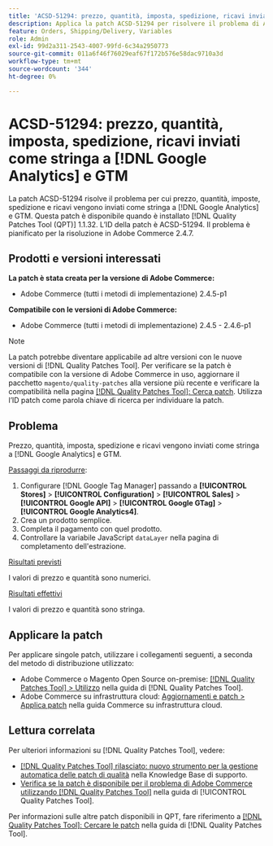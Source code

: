 ```yaml
---
title: 'ACSD-51294: prezzo, quantità, imposta, spedizione, ricavi inviati come stringa a  [!DNL Google Analytics]  e GTM'
description: Applica la patch ACSD-51294 per risolvere il problema di Adobe Commerce in cui prezzo, quantità, imposta, spedizione e ricavi vengono inviati come stringa a  [!DNL Google Analytics]  e GTM.
feature: Orders, Shipping/Delivery, Variables
role: Admin
exl-id: 99d2a311-2543-4007-99fd-6c34a2950773
source-git-commit: 011a6f46f76029eaf67f172b576e58dac9710a3d
workflow-type: tm+mt
source-wordcount: '344'
ht-degree: 0%

---
```


# ACSD-51294: prezzo, quantità, imposta, spedizione, ricavi inviati come stringa a [!DNL Google Analytics] e GTM

La patch ACSD-51294 risolve il problema per cui prezzo, quantità, imposte, spedizione e ricavi vengono inviati come stringa a [!DNL Google Analytics] e GTM. Questa patch è disponibile quando è installato [!DNL Quality Patches Tool (QPT)] 1.1.32. L’ID della patch è ACSD-51294. Il problema è pianificato per la risoluzione in Adobe Commerce 2.4.7.

## Prodotti e versioni interessati

**La patch è stata creata per la versione di Adobe Commerce:**

* Adobe Commerce (tutti i metodi di implementazione) 2.4.5-p1

**Compatibile con le versioni di Adobe Commerce:**

* Adobe Commerce (tutti i metodi di implementazione) 2.4.5 - 2.4.6-p1

>[!NOTE]
>
>La patch potrebbe diventare applicabile ad altre versioni con le nuove versioni di [!DNL Quality Patches Tool]. Per verificare se la patch è compatibile con la versione di Adobe Commerce in uso, aggiornare il pacchetto `magento/quality-patches` alla versione più recente e verificare la compatibilità nella pagina [[!DNL Quality Patches Tool]: Cerca patch](<https://experienceleague.adobe.com/tools/commerce-quality-patches/index.html>). Utilizza l’ID patch come parola chiave di ricerca per individuare la patch.

## Problema

Prezzo, quantità, imposta, spedizione e ricavi vengono inviati come stringa a [!DNL Google Analytics] e GTM.

<u>Passaggi da riprodurre</u>:

1. Configurare [!DNL Google Tag Manager] passando a **[!UICONTROL Stores]** > **[!UICONTROL Configuration]** > **[!UICONTROL Sales]** > **[!UICONTROL Google API]** > **[!UICONTROL Google GTag]** > **[!UICONTROL Google Analytics4]**.
2. Crea un prodotto semplice.
3. Completa il pagamento con quel prodotto.
4. Controllare la variabile JavaScript `dataLayer` nella pagina di completamento dell&#39;estrazione.

<u>Risultati previsti</u>

I valori di prezzo e quantità sono numerici.

<u>Risultati effettivi</u>

I valori di prezzo e quantità sono stringa.

## Applicare la patch

Per applicare singole patch, utilizzare i collegamenti seguenti, a seconda del metodo di distribuzione utilizzato:

* Adobe Commerce o Magento Open Source on-premise: [[!DNL Quality Patches Tool] > Utilizzo](/help/tools/quality-patches-tool/usage.md) nella guida di [!DNL Quality Patches Tool].
* Adobe Commerce su infrastruttura cloud: [Aggiornamenti e patch > Applica patch](https://experienceleague.adobe.com/docs/commerce-cloud-service/user-guide/develop/upgrade/apply-patches.html) nella guida Commerce su infrastruttura cloud.

## Lettura correlata

Per ulteriori informazioni su [!DNL Quality Patches Tool], vedere:

* [[!DNL Quality Patches Tool] rilasciato: nuovo strumento per la gestione automatica delle patch di qualità](https://experienceleague.adobe.com/en/docs/commerce-operations/tools/quality-patches-tool/quality-patches-tool-to-self-serve-quality-patches) nella Knowledge Base di supporto.
* [Verifica se la patch è disponibile per il problema di Adobe Commerce utilizzando  [!DNL Quality Patches Tool]](/help/tools/quality-patches-tool/patches-available-in-qpt/check-patch-for-magento-issue-with-magento-quality-patches.md) nella guida di [!UICONTROL Quality Patches Tool].


Per informazioni sulle altre patch disponibili in QPT, fare riferimento a [[!DNL Quality Patches Tool]: Cercare le patch](<https://experienceleague.adobe.com/tools/commerce-quality-patches/index.html>) nella guida di [!DNL Quality Patches Tool].
